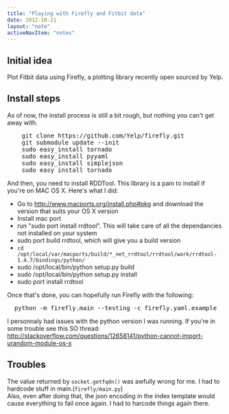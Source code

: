 ```yaml
---
title: "Playing with Firefly and Fitbit data"
date: 2012-10-21
layout: "note"
activeNavItem: "notes"
---
```


## Initial idea
Plot Fitbit data using Firefly, a plotting library recently open sourced by Yelp.

## Install steps
As of now, the install process is still a bit rough, but nothing you can't get away with.
<pre class="brush:plain">
    git clone https://github.com/Yelp/firefly.git
    git submodule update --init
    sudo easy_install tornado
    sudo easy_install pyyaml
    sudo easy_install simplejson
    sudo easy_install tornado
</pre>

And then, you need to install RDDTool. This library is a pain to install if
you're on MAC OS X. Here's what I did:

  - Go to http://www.macports.org/install.php#pkg and download the version that suits your OS X version
  - Install mac port
  - run "sudo port install rrdtool". This will take care of all the dependancies not installed on your system
  - sudo port build rrdtool, which will give you a build version
  - `cd /opt/local/var/macports/build/*_net_rrdtool/rrdtool/work/rrdtool-1.4.7/bindings/python/`
  - sudo /opt/local/bin/python setup.py build
  - sudo /opt/local/bin/python setup.py install
  - sudo port install rrdtool

Once that's done, you can hopefully run Firefly with the following:

<pre class="brush:plain">
  python -m firefly.main --testing -c firefly.yaml.example
</pre>

I personnaly had issues with the python version I was running. If you're in some
trouble see this SO thread: http://stackoverflow.com/questions/12658141/python-cannot-import-urandom-module-os-x

## Troubles
The value returned by `socket.getfqdn()` was awfully wrong for me. I had to
hardcode stuff in main.(`firefly/main.py`)  
Also, even after doing that, the json encoding in the index template would
cause everything to fail once again. I had to harcode things again there.
